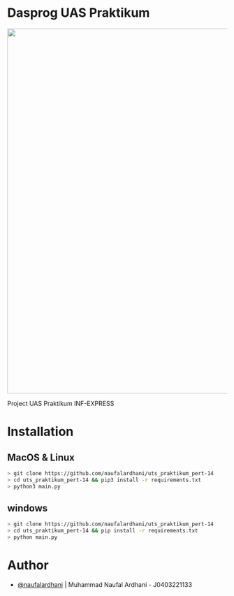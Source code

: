 # Dasprog UAS Praktikum

<p align="center">
     <a href="/assets/main.png"><img src="https://asciinema.org/a/540863.png" width="836"/></a>
</p>

Project UAS Praktikum INF-EXPRESS
# Installation

## MacOS & Linux
```sh
> git clone https://github.com/naufalardhani/uts_praktikum_pert-14
> cd uts_praktikum_pert-14 && pip3 install -r requirements.txt
> python3 main.py
```

## windows
```sh
> git clone https://github.com/naufalardhani/uts_praktikum_pert-14
> cd uts_praktikum_pert-14 && pip install -r requirements.txt
> python main.py
```


# Author
- [@naufalardhani](https://github.com/naufalardhani/) | Muhammad Naufal Ardhani - J0403221133
